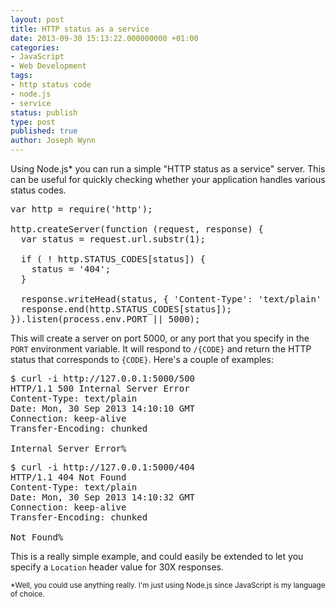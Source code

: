 ```yaml
---
layout: post
title: HTTP status as a service
date: 2013-09-30 15:13:22.000000000 +01:00
categories:
- JavaScript
- Web Development
tags:
- http status code
- node.js
- service
status: publish
type: post
published: true
author: Joseph Wynn
---
```


Using Node.js* you can run a simple "HTTP status as a service" server. This can be useful for quickly checking whether your application handles various status codes.

<pre class="highlight-javascript">var http = require('http');

http.createServer(function (request, response) {
  var status = request.url.substr(1);

  if ( ! http.STATUS_CODES[status]) {
    status = '404';
  }

  response.writeHead(status, { 'Content-Type': 'text/plain' });
  response.end(http.STATUS_CODES[status]);
}).listen(process.env.PORT || 5000);</pre>

This will create a server on port 5000, or any port that you specify in the `PORT` environment variable. It will respond to `/{CODE}` and return the HTTP status that corresponds to `{CODE}`. Here's a couple of examples:

<pre class="no-highlight">$ curl -i http://127.0.0.1:5000/500
HTTP/1.1 500 Internal Server Error
Content-Type: text/plain
Date: Mon, 30 Sep 2013 14:10:10 GMT
Connection: keep-alive
Transfer-Encoding: chunked

Internal Server Error%</pre>
<pre class="no-highlight">$ curl -i http://127.0.0.1:5000/404
HTTP/1.1 404 Not Found
Content-Type: text/plain
Date: Mon, 30 Sep 2013 14:10:32 GMT
Connection: keep-alive
Transfer-Encoding: chunked

Not Found%</pre>

This is a really simple example, and could easily be extended to let you specify a `Location` header value for 30X responses.

<small>*Well, you could use anything really. I'm just using Node.js since JavaScript is my language of choice.</small>